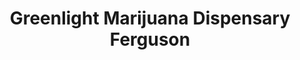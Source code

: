 ---
title: "Greenlight Marijuana Dispensary Ferguson"
url: /ferguson/greenlight-marijuana-dispensary-ferguson/
shop: Hanf
---
